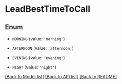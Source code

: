 # LeadBestTimeToCall


## Enum

* `MORNING` (value: `'morning'`)

* `AFTERNOON` (value: `'afternoon'`)

* `EVENING` (value: `'evening'`)

* `NIGHT` (value: `'night'`)

[[Back to Model list]](../README.md#documentation-for-models) [[Back to API list]](../README.md#documentation-for-api-endpoints) [[Back to README]](../README.md)


